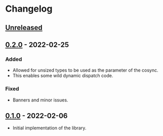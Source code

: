 # Changelog

## [Unreleased]

## [0.2.0] - 2022-02-25

### Added

- Allowed for unsized types to be used as the parameter of the cosync.
- This enables some wild dynamic dispatch code.

### Fixed

- Banners and minor issues.

## [0.1.0] - 2022-02-06

- Initial implementation of the library.

[unreleased]: https://github.com/sanbox-irl/cosync/compare/v0.2.0...HEAD
[0.2.0]: https://github.com/sanbox-irl/cosync/compare/v0.1.0...v0.2.0
[0.1.0]: https://github.com/sanbox-irl/cosync/releases/tag/v0.1.0

